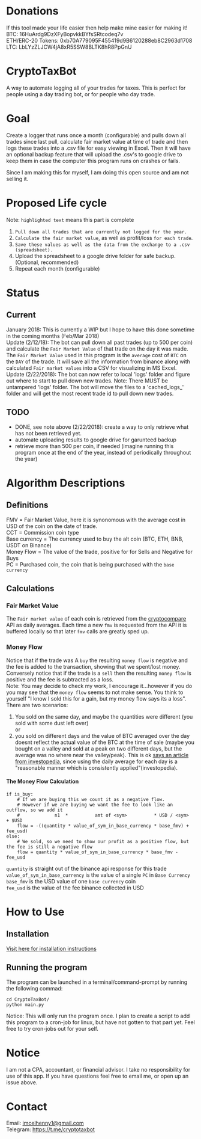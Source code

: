 # Donations
If this tool made your life easier then help make mine easier for making it!  
BTC: 16HuArdg9DzXFyBopvkkBYfsSRtcodeq7v  
ETH/ERC-20 Tokens: 0xb70A779095F455419d9B6120288eb8C2963d1708  
LTC: LbLYzZLJCW4jA8xR5SSW8BLTK8hR8PpGnU  

# CryptoTaxBot
A way to automate logging all of your trades for taxes. This is perfect for people using a day trading bot, or for people who day trade. 

# Goal
Create a logger that runs once a month (configurable) and pulls down all trades since last pull, calculate fair market value at time of trade and then logs these trades into a .csv file for easy viewing in Excel. Then it will have an optional backup feature that will upload the .csv's to google drive to keep them in case the computer this program runs on crashes or fails.  

Since I am making this for myself, I am doing this open source and am not selling it.

# Proposed Life cycle
Note: ``highlighted text`` means this part is complete  
1) ``Pull down all trades that are currently not logged for the year.``
2) ``Calculate the fair market value``, as well as profit/loss ``for each trade``.
3) ``Save these values as well as the data from the exchange to a .csv (spreadsheet).``
4) Upload the spreadsheet to a google drive folder for safe backup. (Optional, recommended)
5) Repeat each month (configurable)

# Status
## Current
January 2018: This is currently a WIP but I hope to have this done sometime in the coming months (Feb/Mar 2018)  
Update (2/12/18): The bot can pull down all past trades (up to 500 per coin) and calculate the `Fair Market Value` of that trade on the day it was made. The `Fair Market Value` used in this program is the `average` cost of `BTC` on the `DAY` of the trade. It will save all the information from binance along with calculated `Fair market values` into a CSV for visualizing in MS Excel.  
Update (2/22/2018): The bot can now refer to local 'logs' folder and figure out where to start to pull down new trades. Note: There MUST be untampered 'logs' folder. The bot will move the files to a 'cached_logs_<date>' folder and will get the most recent trade id to pull down new trades.

## TODO
- DONE, see note above (2/22/2018): create a way to only retrieve what has not been retrieved yet.
- automate uploading results to google drive for garunteed backup
- retrieve more than 500 per coin, if needed (imagine running this program once at the end of the year, instead of periodically throughout the year)

# Algorithm Descriptions
## Definitions
FMV = Fair Market Value, here it is synonomous with the average cost in USD of the coin on the date of trade.  
CCT = Commission coin type  
Base currency = The currency used to buy the alt coin (BTC, ETH, BNB, USDT on Binance)  
Money Flow = The value of the trade, positive for for Sells and Negative for Buys  
PC = Purchased coin, the coin that is being purchased with the `base currency`

## Calculations
### Fair Market Value
The `Fair market value` of each coin is retrieved from the [cryptocompare](https://www.cryptocompare.com/) API as daily averages. Each time a new `fmv` is requested from the API it is buffered locally so that later `fmv` calls are greatly sped up.

### Money Flow
Notice that if the trade was A `buy` the resulting `money flow` is negative and the fee is added to the transaction, showing that we spent/lost money. Conversely notice that if the trade is a `sell` then the resulting `money flow` is positive and the fee is subtracted as a loss.  
Note: You may decide to check my work, I encourage it...however if you do you may see that the `money flow` seems to not make sense. You think to yourself "I know I sold this for a gain, but my money flow says its a loss".  
There are two scenarios:  
1) You sold on the same day, and maybe the quantities were different (you sold with some dust left over)  
or  
2) you sold on different days and the value of BTC averaged over the day doesnt reflect the actual value of the BTC at the time of sale (maybe you bought on a valley and sold at a peak on two different days, but the average was no where near the valley/peak). This is ok [says an article from investopedia](https://www.investopedia.com/university/definitive-bitcoin-tax-guide-dont-let-irs-snow-you/definitive-bitcoin-tax-guide-chapter-2-trading-gains-and-losses-fair-market-value.asp), since using the daily average for each day is a "reasonable manner which is consistently applied"(investopedia). 

#### The Money Flow Calculation
```
if is_buy:
    # If we are buying this we count it as a negative flow.
    # However if we are buying we want the fee to look like an outflow, so we add it
    #             n1  *          amt of <sym>          * USD / <sym>  + $USD
    flow = -((quantity * value_of_sym_in_base_currency * base_fmv) + fee_usd)
else:
    # We sold, so we need to show our profit as a positive flow, but the fee is still a negative flow
    flow = quantity * value_of_sym_in_base_currency * base_fmv - fee_usd
```
`quantity` is straight out of the binance api response for this trade  
`value_of_sym_in_base_currency` is the value of a single `PC` in `Base Currency`  
`base_fmv` is the USD value of one `base currency` coin  
`fee_usd` is the value of the fee binance collected in USD  

# How to Use
## Installation
[Visit here for installation instructions](https://github.com/mcelhennyi/CryptoTaxBot/blob/master/INSTALLATION.md)

## Running the program
The program can be launched in a terminal/command-prompt by running the following commad:
```
cd CryptoTaxBot/
python main.py
```
Notice: This will only run the program once. I plan to create a script to add this program to a cron-job for linux, but have not gotten to that part yet. Feel free to try cron-jobs out for your self. 

# Notice
I am not a CPA, accountant, or financial advisor. I take no responsibility for use of this app. If you have questions feel free to email me, or open up an issue above. 

# Contact
Email: imcelhenny1@gmail.com  
Telegram: https://t.me/cryptotaxbot
